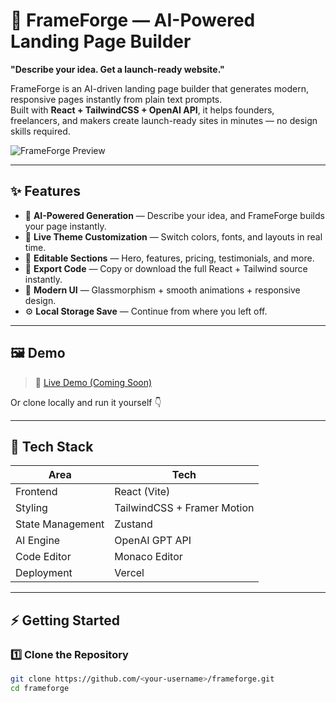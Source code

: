 # 🚀 FrameForge — AI-Powered Landing Page Builder

**"Describe your idea. Get a launch-ready website."**

FrameForge is an AI-driven landing page builder that generates modern, responsive pages instantly from plain text prompts.  
Built with **React + TailwindCSS + OpenAI API**, it helps founders, freelancers, and makers create launch-ready sites in minutes — no design skills required.

![FrameForge Preview](https://your-demo-image-url-here.png)

---

## ✨ Features

- 🧠 **AI-Powered Generation** — Describe your idea, and FrameForge builds your page instantly.  
- 🎨 **Live Theme Customization** — Switch colors, fonts, and layouts in real time.  
- 🧱 **Editable Sections** — Hero, features, pricing, testimonials, and more.  
- 💾 **Export Code** — Copy or download the full React + Tailwind source instantly.  
- 🌙 **Modern UI** — Glassmorphism + smooth animations + responsive design.  
- ⚙️ **Local Storage Save** — Continue from where you left off.

---

## 🖼️ Demo

> 🔗 [Live Demo (Coming Soon)](https://frameforge-demo.vercel.app)

Or clone locally and run it yourself 👇

---

## 🧰 Tech Stack

| Area | Tech |
|------|------|
| Frontend | React (Vite) |
| Styling | TailwindCSS + Framer Motion |
| State Management | Zustand |
| AI Engine | OpenAI GPT API |
| Code Editor | Monaco Editor |
| Deployment | Vercel |

---

## ⚡ Getting Started

### 1️⃣ Clone the Repository
```bash
git clone https://github.com/<your-username>/frameforge.git
cd frameforge
